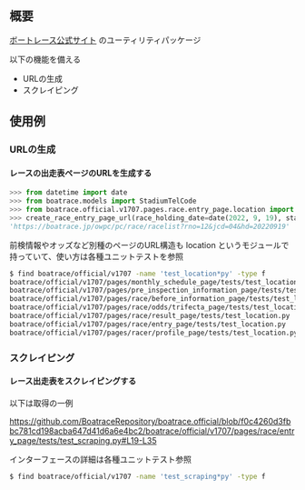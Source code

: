 ## 概要

[ボートレース公式サイト](https://boatrace.jp/) のユーティリティパッケージ

以下の機能を備える

- URLの生成
- スクレイピング

## 使用例

### URLの生成

#### レースの出走表ページのURLを生成する

```python
>>> from datetime import date
>>> from boatrace.models import StadiumTelCode
>>> from boatrace.official.v1707.pages.race.entry_page.location import create_race_entry_page_url
>>> create_race_entry_page_url(race_holding_date=date(2022, 9, 19), stadium_tel_code=StadiumTelCode.HEIWAJIMA, race_number=12)
'https://boatrace.jp/owpc/pc/race/racelist?rno=12&jcd=04&hd=20220919'
```

前検情報やオッズなど別種のページのURL構造も location というモジュールで持っていて、使い方は各種ユニットテストを参照

```bash
$ find boatrace/official/v1707 -name 'test_location*py' -type f
boatrace/official/v1707/pages/monthly_schedule_page/tests/test_location.py
boatrace/official/v1707/pages/pre_inspection_information_page/tests/test_location.py
boatrace/official/v1707/pages/race/before_information_page/tests/test_location.py
boatrace/official/v1707/pages/race/odds/trifecta_page/tests/test_location.py
boatrace/official/v1707/pages/race/result_page/tests/test_location.py
boatrace/official/v1707/pages/race/entry_page/tests/test_location.py
boatrace/official/v1707/pages/racer/profile_page/tests/test_location.py
```

### スクレイピング

#### レース出走表をスクレイピングする

以下は取得の一例

https://github.com/BoatraceRepository/boatrace.official/blob/f0c4260d3fbbc781cd198acba647d41d6a6e4bc2/boatrace/official/v1707/pages/race/entry_page/tests/test_scraping.py#L19-L35

インターフェースの詳細は各種ユニットテスト参照

```bash
$ find boatrace/official/v1707 -name 'test_scraping*py' -type f
```

